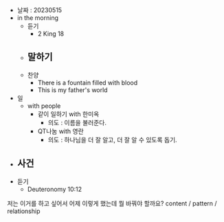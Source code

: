 - 날짜 : 20230515
- in the morning
	- 듣기
		- 2 King 18
	- 말하기
		-  
	- 찬양
		- There is a fountain filled with blood
		- This is my father's world
- 일
	- with people
		- 같이 일하기 with 한미옥
			- 의도 : 이름을 불러준다.
		- QT나눔 with 영란
			- 의도 : 하나님을 더 잘 알고, 더 잘 알 수 있도록 돕기.
- 사건
	- 
- 듣기
	- Deuteronomy  10:12



저는 이거를 하고 싶어서 어제 이렇게 했는데 뭘 바꿔야 할까요?
content / pattern / relationship
